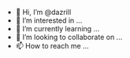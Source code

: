 - 👋 Hi, I’m @dazrill
- 👀 I’m interested in ...
- 🌱 I’m currently learning ...
- 💞️ I’m looking to collaborate on ...
- 📫 How to reach me ...

<!---
dazrill/dazrill is a ✨ special ✨ repository because its `README.md` (this file) appears on your GitHub profile.
You can click the Preview link to take a look at your changes.
--->

